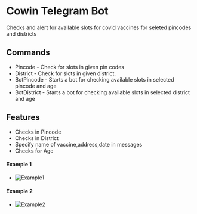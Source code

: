 # Cowin Telegram Bot
Checks and alert for available slots for covid vaccines for seleted pincodes and districts

## Commands

- Pincode - Check for slots in given pin codes
- District - Check for slots in given district.
- BotPincode - Starts a bot for checking available slots in selected pincode and age
- BotDistrict - Starts a bot for checking available slots in selected district and age

## Features
- Checks in Pincode
- Checks in District
- Specify name of vaccine,address,date in messages
- Checks for Age


#### Example 1
- ![Example1](https://raw.githubusercontent.com/rahuldraz/Cowin-Telegram-Bot/main/Check1.png)

#### Example 2
- ![Example2](https://raw.githubusercontent.com/rahuldraz/Cowin-Telegram-Bot/main/Check2.png)

